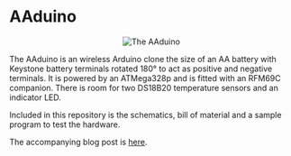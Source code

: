 # AAduino

<p align="center">
  <img src="https://raw.githubusercontent.com/kanflo/aaduino/master/aaduino.jpg" alt="The AAduino"/>
</p>

The AAduino is an wireless Arduino clone the size of an AA battery with Keystone battery terminals rotated 180° to act as positive and negative terminals. It is powered by an ATMega328p and is fitted with an RFM69C companion. There is room for two DS18B20 temperature sensors and an indicator LED.

Included in this repository is the schematics, bill of material and a sample program to test the hardware.

The accompanying blog post is [here](http://johan.kanflo.com/the-aaduino).